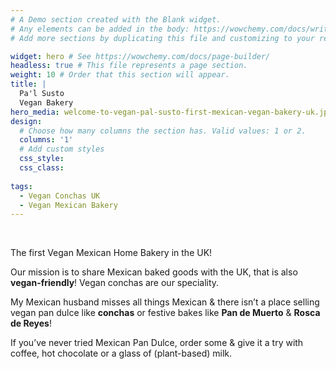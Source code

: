 ```yaml
---
# A Demo section created with the Blank widget.
# Any elements can be added in the body: https://wowchemy.com/docs/writing-markdown-latex/
# Add more sections by duplicating this file and customizing to your requirements.

widget: hero # See https://wowchemy.com/docs/page-builder/
headless: true # This file represents a page section.
weight: 10 # Order that this section will appear.
title: |
  Pa'l Susto  
  Vegan Bakery
hero_media: welcome-to-vegan-pal-susto-first-mexican-vegan-bakery-uk.jpg
design:
  # Choose how many columns the section has. Valid values: 1 or 2.
  columns: '1'
  # Add custom styles
  css_style:
  css_class:
  
tags: 
  - Vegan Conchas UK
  - Vegan Mexican Bakery  
---
```


<br>

The first Vegan Mexican Home Bakery in the UK!

Our mission is to share Mexican baked goods with the UK, that is also **vegan-friendly**! Vegan conchas are our speciality. 

My Mexican husband misses all things Mexican & there isn’t a place selling vegan pan dulce like **conchas** or festive bakes like **Pan de Muerto** & **Rosca de Reyes**!

If you’ve never tried Mexican Pan Dulce, order some & give it a try with coffee, hot chocolate or a glass of (plant-based) milk.
